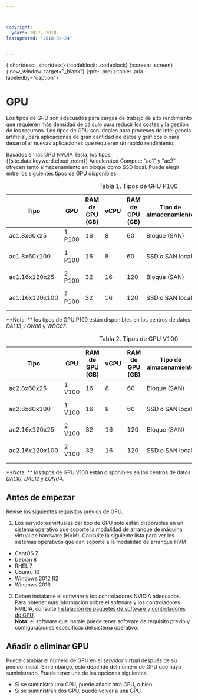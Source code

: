 ```yaml
---



copyright:
  years: 2017, 2018
lastupdated: "2018-09-24"


---
```


{:shortdesc: .shortdesc}
{:codeblock: .codeblock}
{:screen: .screen}
{:new_window: target="_blank"}
{:pre: .pre}
{:table: .aria-labeledby="caption"}

# GPU
Los tipos de GPU son adecuados para cargas de trabajo de alto rendimiento que requieren más densidad de cálculo para reducir los costes y la gestión de los recursos. Los tipos de GPU son ideales para procesos de inteligencia artificial, para aplicaciones de gran cantidad de datos y gráficos o para desarrollar nuevas aplicaciones que requieren un rápido rendimiento.

Basados en las GPU NVDIA Tesla, los tipos {{site.data.keyword.cloud_notm}} Accelerated Compute “ac1” y "ac2" ofrecen tanto almacenamiento en bloque como SSD local. Puede elegir entre los siguientes tipos de GPU disponibles:  

  <table>
<CAPTION>Tabla 1. Tipos de GPU P100</CAPTION>
<THEAD>
<TR>
<th>Tipo</th>
<th>GPU</th>
<th>RAM de GPU (GB)</th>
<th>vCPU</th>
<th>RAM de GPU (GB)</th>
<th>Tipo de almacenamiento</th>
<th>Disco de arranque (GB)</th>
<th>Discos secundarios (2 y 3) (GB)</th>
</TR>
</THEAD>
<TBODY>
<tr>
<td>ac1.8x60x25</td>
<td>1 P100</td>
<td>16</td>
<td>8</td>
<td>60</td>
<td>Bloque (SAN)</td>
<td>25</td>
<td>Ninguno</td>
</tr>
<tr>
<td>ac1.8x60x100</td>
<td>1 P100</td>
<td>16</td>
<td>8</td>
<td>60</td>
<td>SSD o SAN local</td>
<td>100</td>
<td>Ninguno (SAN)<br>300 (Local)</td>
</tr>
<tr>
<td>ac1.16x120x25</td>
<td>2 P100</td>
<td>32</td>
<td>16</td>
<td>120</td>
<td>Bloque (SAN)</td>
<td>25</td>
<td>Ninguno</td>
</tr>
<tr>
<td>ac1.16x120x100</td>
<td>2 P100</td>
<td>32</td>
<td>16</td>
<td>120</td>
<td>SSD o SAN local</td>
<td>100</td>
<td>Ninguno (SAN)<br>600 (Local)</td></tr>

</TBODY>
</table>

**Nota: ** los tipos de GPU P100 están disponibles en los centros de datos _DAL13_, _LON06_ y _WDC07_.

<table>
<CAPTION>Tabla 2. Tipos de GPU V100</CAPTION>
<THEAD>
<TR>
<th>Tipo</th>
<th>GPU</th>
<th>RAM de GPU (GB)</th>
<th>vCPU</th>
<th>RAM de GPU (GB)</th>
<th>Tipo de almacenamiento</th>
<th>Disco de arranque (GB)</th>
<th>Discos secundarios (2 y 3) (GB)</th>
</TR>
</THEAD>
<TBODY>
<tr>
<td>ac2.8x60x25</td>
<td>1 V100</td>
<td>16</td>
<td>8</td>
<td>60</td>
<td>Bloque (SAN)</td>
<td>25</td>
<td>Ninguno</td>
</tr>
<tr>
<td>ac2.8x60x100</td>
<td>1 V100</td>
<td>16</td>
<td>8</td>
<td>60</td>
<td>SSD o SAN local</td>
<td>100</td>
<td>Ninguno (SAN)<br>300 (Local)</td>
</tr>
<tr>
<td>ac2.16x120x25</td>
<td>2 V100</td>
<td>32</td>
<td>16</td>
<td>120</td>
<td>Bloque (SAN)</td>
<td>25</td>
<td>Ninguno</td>
</tr>
<tr>
<td>ac2.16x120x100</td>
<td>2 V100</td>
<td>32</td>
<td>16</td>
<td>120</td>
<td>SSD o SAN local</td>
<td>100</td>
<td>Ninguno (SAN)<br>600 (Local)</td></tr>

</TBODY>
</table>

**Nota: ** los tipos de GPU V100 están disponibles en los centros de datos _DAL10_, _DAL12_ y _LON04_<!--WDC07-->.


## Antes de empezar
Revise los siguientes requisitos previos de GPU.

1. Los servidores virtuales del tipo de GPU solo están disponibles en un sistema operativo que soporte la modalidad de arranque de máquina virtual de hardware (HVM). Consulte la siguiente lista para ver los sistemas operativos que dan soporte a la modalidad de arranque HVM.  
  - CentOS 7
  - Debian 8
  - RHEL 7
  - Ubuntu 16
  - Windows 2012 R2
  - Windows 2016

2. Deben instalarse el software y los controladores NVIDIA adecuados. Para obtener más información sobre el software y los controladores NVIDIA, consulte [Instalación de paquetes de software y controladores de GPU](../vsi/vsi_gpu_nvidia_drivers.html).  
**Nota:** el software que instale puede tener software de requisito previo y configuraciones específicas del sistema operativo.

## Añadir o eliminar GPU 
Puede cambiar el número de GPU en el servidor virtual después de su pedido inicial. Sin embargo, esto depende del número de GPU que haya suministrado. Puede tener una de las opciones siguientes.

- Si se suministra una GPU, puede añadir otra GPU, o bien
- Si se suministran dos GPU, puede volver a una GPU.
